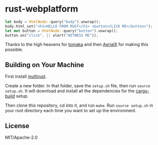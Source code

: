 # rust-webplatform

```rust
let body = HtmlNode::query("body").unwrap();
body.html_set("<h1>HELLO FROM RUST</h1> <button>CLICK ME</button>");
let mut button = HtmlNode::query("button").unwrap();
button.on("click", || alert("WITNESS ME"));
```

Thanks to the high heavens for [tomaka](https://gist.github.com/tomaka/24c058db5ae31dfafb3f) and then [AerialX](https://github.com/AerialX) for making this possible.

## Building on Your Machine

First install [multirust](https://github.com/brson/multirust).

Create a new folder. In that folder, save the `setup.sh` file, then run `source setup.sh`. It will download and install all the dependencies for the [cargo-build](https://github.com/AerialX/cargo-build) setup.

Then clone this repository, cd into it, and run `make`. Run `source setup.sh` in your root directory each time you want to set up the environment.

## License

MIT/Apache-2.0
